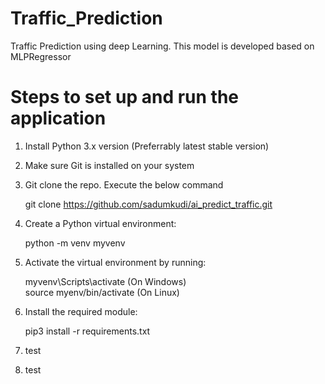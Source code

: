 # Traffic_Prediction

Traffic Prediction using deep Learning. This model is developed based on MLPRegressor


# Steps to set up and run the application

1. Install Python 3.x version (Preferrably latest stable version)
2. Make sure Git is installed on your system
3. Git clone the repo. Execute the below command
   
    git clone https://github.com/sadumkudi/ai_predict_traffic.git
5. Create a Python virtual environment:

   python -m venv myvenv 
7. Activate the virtual environment by running:
   
    myvenv\Scripts\activate (On Windows)  
    source myenv/bin/activate (On Linux)
9. Install the required module:

    pip3 install -r requirements.txt
12. test
13. test
   
    

   





